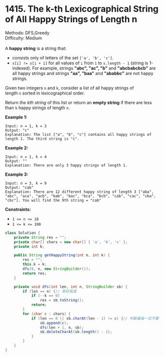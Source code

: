 # 1415. The k-th Lexicographical String of All Happy Strings of Length n  

  Methods: DFS,Greedy </br> Difficulty: Medium </br> </br>A **happy string** is a string that:

- consists only of letters of the set `['a', 'b', 'c']`.
- `s[i] != s[i + 1]` for all values of `i` from `1` to `s.length - 1` (string is 1-indexed).
For example, strings **"abc", "ac", "b"** and **"abcbabcbcb"** are all happy strings and strings **"aa", "baa"** and **"ababbc"** are not happy strings.

Given two integers `n` and `k`, consider a list of all happy strings of length `n` sorted in lexicographical order.

Return *the kth string* of this list or return an **empty string** if there are less than `k` happy strings of length `n`.

**Example 1:**

```plain text
Input: n = 1, k = 3
Output: "c"
Explanation: The list ["a", "b", "c"] contains all happy strings of length 1. The third string is "c".
```

**Example 2:**

```plain text
Input: n = 1, k = 4
Output: ""
Explanation: There are only 3 happy strings of length 1.
```

**Example 3:**

```plain text
Input: n = 3, k = 9
Output: "cab"
Explanation: There are 12 different happy string of length 3 ["aba", "abc", "aca", "acb", "bab", "bac", "bca", "bcb", "cab", "cac", "cba", "cbc"]. You will find the 9th string = "cab"
```

**Constraints:**

- `1 <= n <= 10`
- `1 <= k <= 100`
```java
class Solution {
    private String res = "";
    private char[] chars = new char[] { 'a', 'b', 'c' };
    private int k;

    public String getHappyString(int n, int k) {
        res = "";
        this.k = k;
        dfs(0, n, new StringBuilder());
        return res;
    }

    private void dfs(int len, int n, StringBuilder sb) {
        if (len == n) {// 剛好長度
            if (--k == 0) 
                res = sb.toString();
            return;
        }
        for (char c : chars) {
            if (len == 0 || sb.charAt(len - 1) != c) {// 判斷最後一位不要重複
                sb.append(c);
                dfs(len + 1, n, sb);
                sb.deleteCharAt(sb.length() - 1);
            }
        }
    }
}
```

